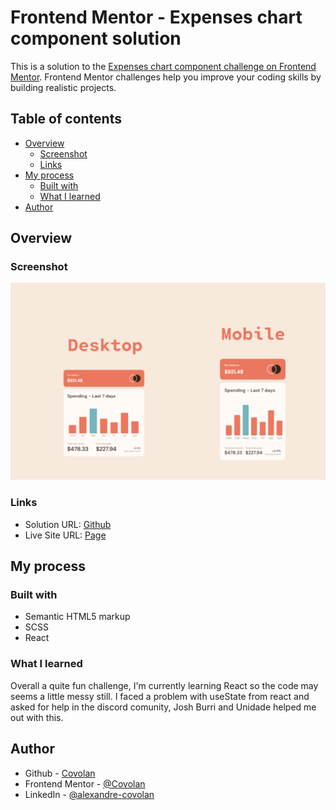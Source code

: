 # Frontend Mentor - Expenses chart component solution

This is a solution to the [Expenses chart component challenge on Frontend Mentor](https://www.frontendmentor.io/challenges/expenses-chart-component-e7yJBUdjwt). Frontend Mentor challenges help you improve your coding skills by building realistic projects. 

## Table of contents

- [Overview](#overview)
  - [Screenshot](#screenshot)
  - [Links](#links)
- [My process](#my-process)
  - [Built with](#built-with)
  - [What I learned](#what-i-learned)
- [Author](#author)


## Overview

### Screenshot

![Screenshot of the desktop and mobile app](./screenshot.jpg)

### Links

- Solution URL: [Github](https://your-solution-url.com)
- Live Site URL: [Page](https://your-live-site-url.com)

## My process

### Built with

- Semantic HTML5 markup
- SCSS
- React

### What I learned

Overall a quite fun challenge, I'm currently learning React so the code may seems a little messy still. I faced a problem with useState from react and asked for help in the discord comunity, Josh Burri and Unidade helped me out with this.



## Author

- Github - [Covolan](https://github.com/covolan)
- Frontend Mentor - [@Covolan](https://www.frontendmentor.io/profile/covolan)
- LinkedIn - [@alexandre-covolan](https://www.linkedin.com/in/alexandre-covolan/)